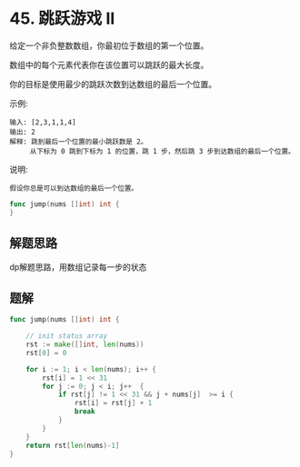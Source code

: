 # 45. 跳跃游戏 II
给定一个非负整数数组，你最初位于数组的第一个位置。  

数组中的每个元素代表你在该位置可以跳跃的最大长度。  

你的目标是使用最少的跳跃次数到达数组的最后一个位置。  

示例:
```
输入: [2,3,1,1,4]
输出: 2
解释: 跳到最后一个位置的最小跳跃数是 2。
     从下标为 0 跳到下标为 1 的位置，跳 1 步，然后跳 3 步到达数组的最后一个位置。
```

说明:
```
假设你总是可以到达数组的最后一个位置。
```

```go
func jump(nums []int) int {
}
```

## 解题思路
dp解题思路，用数组记录每一步的状态

## 题解

```go
func jump(nums []int) int {

    // init status array
    rst := make([]int, len(nums))
    rst[0] = 0

    for i := 1; i < len(nums); i++ {
        rst[i] = 1 << 31
        for j := 0; j < i; j++  {
            if rst[j] != 1 << 31 && j + nums[j]  >= i {
                rst[i] = rst[j] + 1
                break
            }
        }
    }
    return rst[len(nums)-1]
}
```
